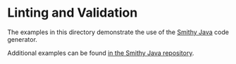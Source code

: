 # Linting and Validation
The examples in this directory demonstrate the use of the [Smithy Java](https://github.com/smithy-lang/smithy-java) code generator. 

Additional examples can be found [in the Smithy Java repository](https://github.com/smithy-lang/smithy-java/tree/main/examples).
